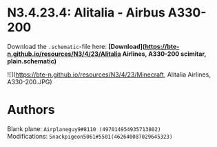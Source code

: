 # N3.4.23.4: Alitalia - Airbus A330-200

Download the `.schematic`-file here: **[Download](https://bte-n.github.io/resources/N3/4/23/Alitalia Airlines, A330-200 scimitar, plain.schematic)**

![](https://bte-n.github.io/resources/N3/4/23/Minecraft, Alitalia Airlines, A330-200.JPG) 

# Authors

Blank plane: `Airplaneguy9#8110 (497014954935713802)`    
Modifications: `Snackpigeon5061#5501(462640087029645323)`
 
